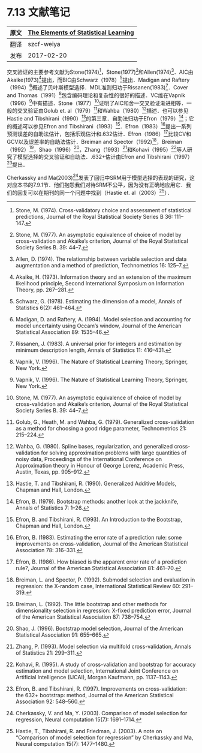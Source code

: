 # 7.13 文献笔记

| 原文   | [The Elements of Statistical Learning](https://esl.hohoweiya.xyz/book/The%20Elements%20of%20Statistical%20Learning.pdf) |
| ---- | ---------------------------------------- |
| 翻译   | szcf-weiya                               |
| 发布 | 2017-02-20 |

交叉验证的主要参考文献为Stone(1974)[^1]，Stone(1977)[^2]和Allen(1974)[^3]．AIC由Akaike(1973)[^4]提出，而BIC由Schwarz（1978）[^5]提出．Madigan and Raftery（1994）[^6]概述了贝叶斯模型选择．MDL准则归功于Rissanen(1983)[^7]．Cover and Thomas（1991）[^8]包含编码理论和复杂性的很好的描述．VC维在Vapnik（1996）[^8]中有描述．Stone（1977）[^2]证明了AIC和舍一交叉验证渐进相等．一般的交叉验证由Golub et. al（1979）[^10]和Wahba（1980）[^11]描述．也可以参见Hastie and Tibshirani（1990）[^12]的第三章．自助法归功于Efron（1979）[^13]；它的概述可以参见Efron and Tibshirani（1993）[^14]．Efron（1983）[^15]提出一系列预测误差的自助法估计，包括乐观估计和.632估计．Efron（1986）[^16]比较CV和GCV以及误差率的自助法估计．Breiman and Spector（1992)[^17]，Breiman（1992）[^18]，Shao（1996）[^19]，Zhang（1993）[^20]和Kohavi（1995）[^21]等人研究了模型选择的交叉验证和自助法．.632+估计由Efron and Tibshirani（1997）[^22]提出．

Cherkassky and Ma(2003)[^23]发表了回归中SRM用于模型选择的表现的研究，这对应本书的7.9.1节．他们抱怨我们对待SRM不公平，因为没有正确地应用它．我们的回复可以在期刊的同一个问题中找到（Hastie et. al（2003）[^24]）．

[^1]: Stone, M. (1974). Cross-validatory choice and assessment of statistical predictions, Journal of the Royal Statistical Society Series B 36: 111–147.
[^2]: Stone, M. (1977). An asymptotic equivalence of choice of model by cross-validation and Akaike’s criterion, Journal of the Royal Statistical Society Series B. 39: 44–7.
[^3]: Allen, D. (1974). The relationship between variable selection and data augmentation and a method of prediction, Technometrics 16: 125–7.
[^4]: Akaike, H. (1973). Information theory and an extension of the maximum likelihood principle, Second International Symposium on Information Theory, pp. 267–281.
[^5]: Schwarz, G. (1978). Estimating the dimension of a model, Annals of Statistics 6(2): 461–464.
[^6]: Madigan, D. and Raftery, A. (1994). Model selection and accounting for model uncertainty using Occam’s window, Journal of the American Statistical Association 89: 1535–46.
[^7]: Rissanen, J. (1983). A universal prior for integers and estimation by minimum description length, Annals of Statistics 11: 416–431.
[^8]: Vapnik, V. (1996). The Nature of Statistical Learning Theory, Springer, New York.
[^10]: Golub, G., Heath, M. and Wahba, G. (1979). Generalized cross-validation as a method for choosing a good ridge parameter, Technometrics 21: 215–224.
[^11]: Wahba, G. (1980). Spline bases, regularization, and generalized cross-validation for solving approximation problems with large quantities of noisy data, Proceedings of the International Conference on Approximation theory in Honour of George Lorenz, Academic Press, Austin, Texas, pp. 905–912.
[^12]: Hastie, T. and Tibshirani, R. (1990). Generalized Additive Models, Chapman and Hall, London.
[^13]: Efron, B. (1979). Bootstrap methods: another look at the jackknife, Annals of Statistics 7: 1–26.
[^14]: Efron, B. and Tibshirani, R. (1993). An Introduction to the Bootstrap, Chapman and Hall, London.
[^15]: Efron, B. (1983). Estimating the error rate of a prediction rule: some improvements on cross-validation, Journal of the American Statistical Association 78: 316–331.
[^16]: Efron, B. (1986). How biased is the apparent error rate of a prediction rule?, Journal of the American Statistical Association 81: 461–70.
[^17]: Breiman, L. and Spector, P. (1992). Submodel selection and evaluation in regression: the X-random case, International Statistical Review 60: 291–319.
[^18]: Breiman, L. (1992). The little bootstrap and other methods for dimensionality selection in regression: X-fixed prediction error, Journal of the American Statistical Association 87: 738–754.
[^19]: Shao, J. (1996). Bootstrap model selection, Journal of the American Statistical Association 91: 655–665.
[^20]: Zhang, P. (1993). Model selection via multifold cross-validation, Annals of Statistics 21: 299–311.
[^21]: Kohavi, R. (1995). A study of cross-validation and bootstrap for accuracy estimation and model selection, International Joint Conference
on Artificial Intelligence (IJCAI), Morgan Kaufmann, pp. 1137–1143.
[^22]: Efron, B. and Tibshirani, R. (1997). Improvements on cross-validation: the 632+ bootstrap: method, Journal of the American Statistical Association 92: 548–560.
[^23]: Cherkassky, V. and Ma, Y. (2003). Comparison of model selection for regression, Neural computation 15(7): 1691–1714.
[^24]: Hastie, T., Tibshirani, R. and Friedman, J. (2003). A note on “Comparison of model selection for regression” by Cherkassky and Ma, Neural computation 15(7): 1477–1480.
